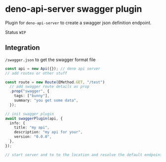 # deno-api-server swagger plugin

Plugin for `deno-api-server` to create a swagger json definition endpoint.

Status `WIP`

## Integration

`/swagger.json` to get the swagger format file

```ts
const api = new Api({}); // deno api server
// add routes or other stuff

const route = new Route(EMethod.GET, "/test")
  // add swagger route details as prop
  .prop("swagger", {
    tags: ["bunny"],
    summary: "you get some data",
  });

// init swagger plugin
await swaggerPlugin(api, {
  info: {
    title: "my api",
    description: "my api for your",
    version: "0.0.0",
  },
});

// start server and to to the location and resolve the default endpoint /swagger.json
```
